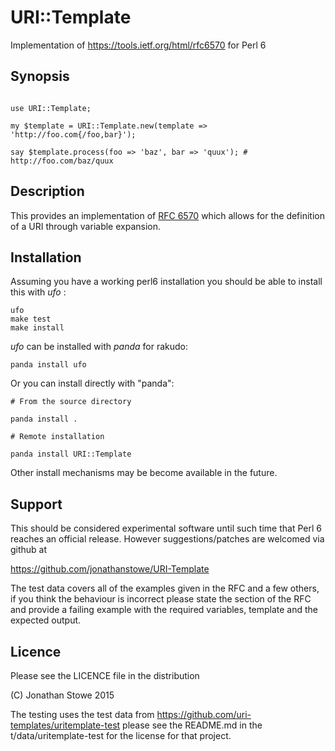 # URI::Template

Implementation of https://tools.ietf.org/html/rfc6570 for Perl 6

## Synopsis

```

use URI::Template;

my $template = URI::Template.new(template => 'http://foo.com{/foo,bar}');

say $template.process(foo => 'baz', bar => 'quux'); # http://foo.com/baz/quux

```

## Description

This provides an implementation of
[RFC 6570](https://tools.ietf.org/html/rfc6570) which allows for the
definition of a URI through variable expansion.

## Installation

Assuming you have a working perl6 installation you should be able to
install this with *ufo* :

    ufo
    make test
    make install

*ufo* can be installed with *panda* for rakudo:

    panda install ufo

Or you can install directly with "panda":

    # From the source directory
   
    panda install .

    # Remote installation

    panda install URI::Template

Other install mechanisms may be become available in the future.

## Support

This should be considered experimental software until such time that
Perl 6 reaches an official release.  However suggestions/patches are
welcomed via github at

   https://github.com/jonathanstowe/URI-Template

The test data covers all of the examples given in the RFC and a few others,
if you think the behaviour is incorrect please state the section of the RFC
and provide a failing example with the required variables, template and the
expected output.


## Licence

Please see the LICENCE file in the distribution

(C) Jonathan Stowe 2015

The testing uses the test data from https://github.com/uri-templates/uritemplate-test
please see the README.md in the t/data/uritemplate-test for the license for that project.


